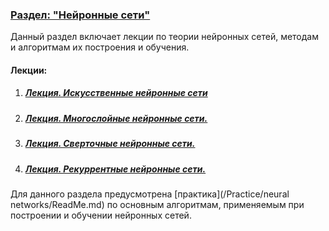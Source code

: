 ### <u>Раздел: "Нейронные сети"</u>

Данный раздел включает лекции по теории нейронных сетей, методам и алгоритмам их построения и обучения.  

#### Лекции:

1. ##### [Лекция. Искусственные нейронные сети](Лекция.%20Искусственные%20нейронные%20сети.pdf)

2. ##### [Лекция. Многослойные нейронные сети.](Лекция.%20Многослойные%20нейронные%20сети.pdf)

3. ##### 	[Лекция. Сверточные нейронные сети.](Лекция.%20Сверточные%20нейронные%20сети.pdf)

4. ##### [Лекция. Рекуррентные нейронные сети.](Лекция.%20Рекуррентные%20нейронные%20сети.pdf)



Для данного раздела предусмотрена [практика](/Practice/neural networks/ReadMe.md) по основным алгоритмам, применяемым при построении и обучении нейронных сетей.
